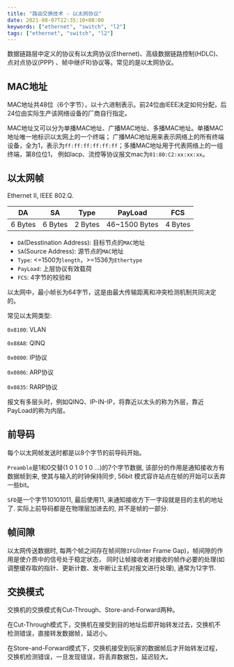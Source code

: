 ```yaml
---
title: "路由交换技术 - 以太网协议"
date: 2021-08-07T22:35:10+08:00
keywords: ["ethernet", "switch", "l2"]
tags: ["ethernet", "switch", "l2"]
---
```


数据链路层中定义的协议有以太网协议(Ethernet)、高级数据链路控制(HDLC)、点对点协议(PPP)
、帧中继(FR)协议等。常见的是以太网协议。

<!--more-->

## MAC地址

MAC地址共48位（6个字节），以十六进制表示。前24位由IEEE决定如何分配，后24位由实际生产该网络设备的厂商自行指定。

MAC地址又可以分为单播MAC地址、广播MAC地址、多播MAC地址。单播MAC地址唯一地标识以太网上的一个终端；
广播MAC地址用来表示网络上的所有终端设备，全为1，表示为`ff:ff:ff:ff:ff:ff`；多播MAC地址用于代表网络上的一组终端，第8位位1，
例如lacp、流控等协议报文mac为`01:80:C2:xx:xx:xx`。

## 以太网帧

Ethernet II, IEEE 802.Q.

|   DA    |   SA    |  Type   |    PayLoad    |   FCS   |
| :-----: | :-----: | :-----: | :-----------: | :-----: |
| 6 Bytes | 6 Bytes | 2 Bytes | 46~1500 Bytes | 4 Bytes |

+ `DA`(Desstination Address): 目标节点的`MAC`地址
+ `SA`(Source Address): 源节点的`MAC`地址
+ `Type`: <=1500为`length`，>=1536为`Ethertype`
+ `PayLoad`: 上层协议有效载荷
+ `FCS`: 4字节的校验和

以太网中，最小帧长为64字节，这是由最大传输距离和冲突检测机制共同决定的。

常见以太网类型:

`0x8100`: VLAN

`0x88A8`: QINQ

`0x0800`: IP协议

`0x0806`: ARP协议

`0x0835`: RARP协议

报文有多层头时，例如QINQ、IP-IN-IP，将靠近以太头的称为外层，靠近PayLoad的称为内层。

## 前导码
每个以太网帧发送时都是以8个字节的前导码开始。

`Preamble`是1和0交替(1 0 1 0 1 0 ...)的7个字节数据, 该部分的作用是通知接收方有数据帧到来, 使其与输入的时钟保持同步,
56bit 模式容许站点在帧的开始可以丢弃一些bit。

`SFD`是一个字节10101011, 最后使用11, 来通知接收方下一字段就是目的主机的地址了.
实际上前导码都是在物理层加进去的, 并不是帧的一部分.

## 帧间隙

以太网传送数据时, 每两个帧之间存在帧间隙`IFG`(Inter Frame Gap)，帧间隙的作用是使介质中的信号处于稳定状态，
同时让帧接收者对接收的帧作必要的处理(如调整缓存取的指针、更新计数、发中断让主机对报文进行处理), 通常为12字节.

## 交换模式

交换机的交换模式有Cut-Through、Store-and-Forward两种。

在Cut-Through模式下，交换机在接受到目的地址后即开始转发过去，交换机不检测错误，直接转发数据帧，延迟小。

在Store-and-Forward模式下，交换机接受到玩家的数据帧后才开始转发过程，交换机检测错误，一旦发现错误，将丢弃数据包，延迟较大。
